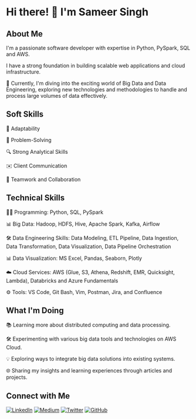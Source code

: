 # Hi there! 👋 I'm Sameer Singh

## About Me

I'm a passionate software developer with expertise in Python, PySpark, SQL and AWS. 

I have a strong foundation in building scalable web applications and cloud infrastructure.

🌟 Currently, I'm diving into the exciting world of Big Data and Data Engineering, exploring new technologies and methodologies to handle and process large volumes of data effectively.

## Soft Skills

🔄 Adaptability

🧩 Problem-Solving

🔍 Strong Analytical Skills

✉️ Client Communication

🤝 Teamwork and Collaboration


## Technical Skills

👩‍💻 Programming: Python, SQL, PySpark

📊 Big Data: Hadoop, HDFS, Hive, Apache Spark, Kafka, Airflow

🛠️ Data Engineering Skills: Data Modeling, ETL Pipeline, Data Ingestion, Data Transformation, Data Visualization, Data Pipeline Orchestration

📊 Data Visualization: MS Excel, Pandas, Seaborn, Plotly

☁️ Cloud Services: AWS (Glue, S3, Athena, Redshift, EMR, Quicksight, Lambda), Databricks and Azure Fundamentals

⚙️ Tools: VS Code, Git Bash, Vim, Postman, Jira, and Confluence


## What I'm Doing

📚 Learning more about distributed computing and data processing.

🛠️ Experimenting with various big data tools and technologies on AWS Cloud.

💡 Exploring ways to integrate big data solutions into existing systems.

🌐 Sharing my insights and learning experiences through articles and projects.

## Connect with Me

[![LinkedIn](https://img.shields.io/badge/LinkedIn-SameerSingh-blue?style=for-the-badge&logo=linkedin)]([https://www.linkedin.com/in/your-linkedin-profile](https://www.linkedin.com/in/sameer-singh-data/))
[![Medium](https://img.shields.io/badge/Medium-SameerSingh-black?style=for-the-badge&logo=medium)]([https://medium.com/@your-medium-username](https://medium.com/@singhsameer121295))
[![Twitter](https://img.shields.io/badge/Twitter-SameerHandle-lightblue?style=for-the-badge&logo=twitter)]([https://twitter.com/your-twitter-handle](https://twitter.com/Sameer_1295))
[![GitHub](https://img.shields.io/badge/GitHub-Sameer1295-darkgreen?style=for-the-badge&logo=github)]([https://github.com/your-github-username](https://github.com/Sameer1295))
